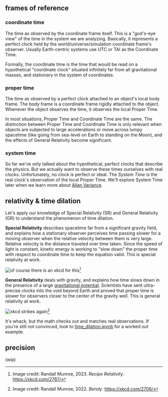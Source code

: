 ## frames of reference
### coordinate time
The time as observed by the coordinate frame itself. This is a "god's-eye view" of the time in the system we are
analyzing. Basically, it represents a perfect clock held by the world/universe/simulation coordinate frame's observer.
Usually Earth-centric systems use UTC or TAI as the Coordinate Time.

Formally, the coordinate time is the time that would be read on a hypothetical "coordinate clock" situated infinitely
far from all gravitational masses, and stationary in the system of coordinates.
### proper time
The time as observed by a perfect clock attached to an object's local body frame. The body frame is a coordinate frame
rigidly attached to the object. Whenever the object observes the time, it observes the local Proper Time.

In most situations, Proper Time and Coordinate Time are the same. The distinction between Proper Time and Coordinate
Time is only relevant when objects are subjected to large accelerations or move across lumpy spacetime (like going from
sea-level on Earth to standing on the Moon), and the effects of General Relativity become significant.

### system time
So far we've only talked about the hypothetical, perfect clocks that describe the physics. But we actually want to
observe these times ourselves with real clocks. Unfortunately, no clock is perfect or ideal. The _System Time_ is the
real clock's observation of the local Proper Time. We'll explore System Time later when we learn more about
[Allan Variance](https://en.wikipedia.org/wiki/Allan_variance).

## relativity & time dilation
Let's apply our knowledge of Special Relativity (SR) and General Relativity (GR) to understand the phenomenon of time
dilation.

**Special Relativity** describes spacetime far from a significant gravity field, and explains how a stationary observer
perceives time passing slower for a moving observer when the relative velocity between them is very large. Relative
velocity is the distance traveled over time taken. Since the speed of light is constant, kinetic energy is working to
"slow down" the proper time with respect to coordinate time to keep the equation valid. This is special relativity at
work.

![of course there is an xkcd for this](https://imgs.xkcd.com/comics/recipe_relativity.png)[^1]

**General Relativity** deals with gravity, and explains how time slows down in the presence of a large
[gravitational potential](./potentials.md). Scientists have sent ultra-precise clocks into the void beyond Earth and
proved that proper time is slower for observers closer to the center of the gravity well. This is general relativity at
work.

![xkcd strikes again](https://www.explainxkcd.com/wiki/images/thumb/e/ed/bendy_2x.png/437px-bendy_2x.png)[^2]

It's whack, but the math checks out and matches real observations. If you're still not convinced, look to
[time_dilation.ipynb](../notebooks/time_dilation.md) for a worked out example.

## precision
(wip)


[^1]: Image credit: Randall Munroe, 2023. _Recipe Relativity_. https://xkcd.com/2767/

[^2]: Image credit: Randall Munroe, 2022. _Bendy_. https://xkcd.com/2706/